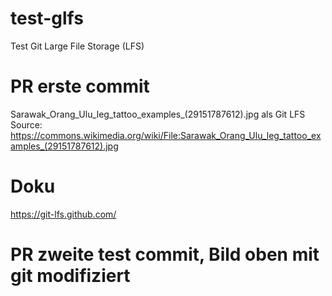 # test-glfs
Test Git Large File Storage (LFS) 

# PR erste commit
Sarawak_Orang_Ulu_leg_tattoo_examples_(29151787612).jpg als Git LFS
Source: https://commons.wikimedia.org/wiki/File:Sarawak_Orang_Ulu_leg_tattoo_examples_(29151787612).jpg

# Doku
https://git-lfs.github.com/

# PR zweite test commit, Bild oben mit git modifiziert
